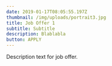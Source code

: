 ```yaml
---
date: 2019-01-17T08:05:55.197Z
thumbnail: /img/uploads/portrait3.jpg
title: Job Offer 1
subtitle: Subtitle
description: Blablabla
button: APPLY
---
```

Description text for job offer.
